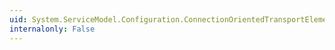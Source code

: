 ```yaml
---
uid: System.ServiceModel.Configuration.ConnectionOrientedTransportElement.MaxBufferSize
internalonly: False
---
```

